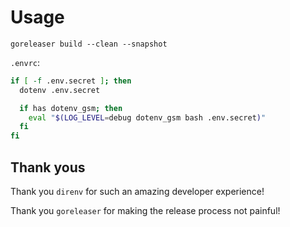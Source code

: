 # Usage

`goreleaser build --clean --snapshot`

`.envrc`:
```bash
if [ -f .env.secret ]; then
  dotenv .env.secret

  if has dotenv_gsm; then
    eval "$(LOG_LEVEL=debug dotenv_gsm bash .env.secret)"
  fi
fi
```

## Thank yous

Thank you `direnv` for such an amazing developer experience!

Thank you `goreleaser` for making the release process not painful!
